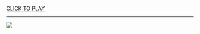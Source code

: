 
<a href="https://premium76.site?title=unblocked_fps_games&ref=13M">CLICK TO PLAY</a></h3>
<hr>

<a href="https://premium76.site?title=unblocked_fps_games&ref=13M"><img src="https://clearcache.store/games.png"></a>


